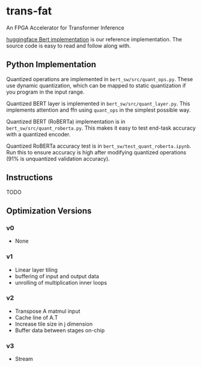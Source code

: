 # trans-fat
An FPGA Accelerator for Transformer Inference

[huggingface Bert implementation](https://github.com/huggingface/transformers/blob/master/src/transformers/models/bert/modeling_bert.py) is our reference implementation. The source code is easy to read and follow along with.

## Python Implementation
Quantized operations are implemented in `bert_sw/src/quant_ops.py`. These use dynamic quantization, which can be mapped to static quantization if you program in the input range.

Quantized BERT layer is implemented in `bert_sw/src/quant_layer.py`. This implements attention and ffn using `quant_ops` in the simplest possible way.

Quantized BERT (RoBERTa) implementation is in `bert_sw/src/quant_roberta.py`. This makes it easy to test end-task accuracy with a quantized encoder.

Quantized RoBERTa accuracy test is in `bert_sw/test_quant_roberta.ipynb`. Run this to ensure accuracy is high after modifying quantized operations (91% is unquantized validation accuracy).

## Instructions
TODO

## Optimization Versions

### v0
- None

### v1
- Linear layer tiling
- buffering of input and output data
- unrolling of multiplication inner loops

### v2
- Transpose A matmul input
- Cache line of A.T
- Increase tile size in j dimension 
- Buffer data between stages on-chip

### v3
- Stream


